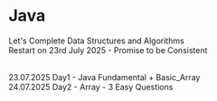 # Java
Let's Complete Data Structures and Algorithms<br>
Restart on 23rd July 2025 - Promise to be Consistent<br><br>

23.07.2025 Day1 - Java Fundamental + Basic_Array<br>
24.07.2025 Day2 - Array - 3 Easy Questions<br>
